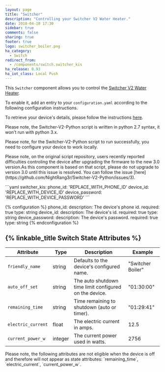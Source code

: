 ```yaml
---
layout: page
title: "Switcher"
description: "Controlling your Switcher V2 Water Heater."
date: 2018-04-10 17:30
sidebar: true
comments: false
sharing: true
footer: true
logo: switcher_boiler.png
ha_category:
  - Switch
redirect_from:
  - /components/switch.switcher_kis
ha_release: 0.93
ha_iot_class: Local Push
---
```


This `Switcher` component allows you to control the [Switcher V2 Water Heater](https://www.switcher.co.il/).

To enable it, add an entry to your `configuration.yaml` according to the following configuration instructions.

To retrieve your device's details, please follow the instructions [here](https://github.com/NightRang3r/Switcher-V2-Python).

<p class='note warning'>
  Please note, the Switcher-V2-Python script is written in python 2.7 syntax, it won't run with python 3.x.
</p>

<p class='note warning'>
  Please note, for the Switcher-V2-Python script to run successfully, you need to configure your device to work locally.
</p>

<p class='note warning'>
  Please note, on the original script repository, users recently reported difficulties controling the device after upgrading the firmware to the new 3.0 version.As this component is based on that script, please do not upgrade to version 3.0 until this issue is resolved. You can follow the issue [here](https://github.com/NightRang3r/Switcher-V2-Python/issues/3).
</p>
```yaml
switcher_kis:
  phone_id: 'REPLACE_WITH_PHONE_ID'
  device_id: 'REPLACE_WITH_DEVICE_ID'
  device_password: 'REPLACE_WITH_DEVICE_PASSWORD'
```

{% configuration %}
phone_id:
description: The device's phone id.
required: true
type: string
device_id:
description: The device's id.
required: true
type: string
device_password:
description: The device's password.
required: true
type: string
{% endconfiguration %}

## {% linkable_title Switch State Attributes %}

| Attribute          | Type    | Description                                            | Example           |
| ------------------ | ------- | ------------------------------------------------------ | ----------------- |
| `friendly_name`    | string  | Defaults to the device's configured name.              | "Switcher Boiler" |
| `auto_off_set`     | string  | The auto shutdown time limit configured on the device. | "01:30:00"        |
| `remaining_time`   | string  | Time remaining to shutdown (auto or timer).            | "01:29:41"        |
| `electric_current` | float   | The electric current in amps.                          | 12.5              |
| `current_power_w`  | integer | The current power used in watts.                       | 2756              |

<p class='note warning'>
  Please note, the following attributes are not eligible when the device is off and therefore will not appear as state attributes: `remaining_time`, `electric_current`, `current_power_w`.
</p>
